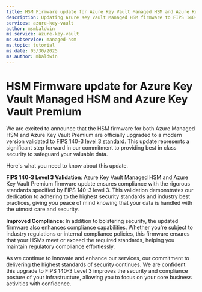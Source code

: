 ```yaml
---
title: HSM Firmware update for Azure Key Vault Managed HSM and Azure Key Vault Premium for enhanced security and compliance
description: Updating Azure Key Vault Managed HSM firmware to FIPS 140-3 level 3 enhances security and compliance, ensuring seamless transitions and continued support for users globally.
services: azure-key-vault
author: msmbaldwin
ms.service: azure-key-vault
ms.subservice: managed-hsm
ms.topic: tutorial
ms.date: 05/30/2025
ms.author: mbaldwin
---
```


# HSM Firmware update for Azure Key Vault Managed HSM and Azure Key Vault Premium

We are excited to announce that the HSM firmware for both Azure Managed HSM and Azure Key Vault Premium are officially upgraded to a modern version validated to [FIPS 140-3 level 3 standard](https://csrc.nist.gov/projects/cryptographic-module-validation-program/certificate/4700). This update represents a significant step forward in our commitment to providing best in class security to safeguard your valuable data.

Here's what you need to know about this update.

**FIPS 140-3 Level 3 Validation**: Azure Key Vault Managed HSM and Azure Key Vault Premium firmware update ensures compliance with the rigorous standards specified by FIPS 140-3 level 3. This validation demonstrates our dedication to adhering to the highest security standards and industry best practices, giving you peace of mind knowing that your data is handled with the utmost care and security.

**Improved Compliance**: In addition to bolstering security, the updated firmware also enhances compliance capabilities. Whether you're subject to industry regulations or internal compliance policies, this firmware ensures that your HSMs meet or exceed the required standards, helping you maintain regulatory compliance effortlessly.

As we continue to innovate and enhance our services, our commitment to delivering the highest standards of security continues. We are confident this upgrade to FIPS 140-3 Level 3 improves the security and compliance posture of your infrastructure, allowing you to focus on your core business activities with confidence.
